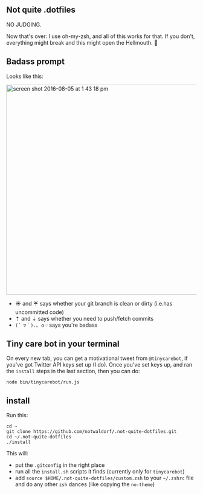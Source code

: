 ## Not quite .dotfiles
NO JUDGING.

Now that's over: I use oh-my-zsh, and all of this works for that.
If you don't, everything might break and this might open the Hellmouth. :shrug:

## Badass prompt
Looks like this:

<img width="556" alt="screen shot 2016-08-05 at 1 43 18 pm" src="https://cloud.githubusercontent.com/assets/1369170/17449967/98033c00-5b12-11e6-9bc4-84e7e5ed5580.png">

- ☀️ and ☔️ says whether your git branch is clean or dirty (i.e.has uncommitted code)
- ⇡ and ⇣ says whether you need to push/fetch commits
- `(´ ▽｀).。ｏ♡` says you're badass

## Tiny care bot in your terminal
On every new tab, you can get a motivational tweet from `@tinycarebot`, if
you've got Twitter API keys set up (I do). Once you've set keys up, and
ran the `install` steps in the last section, then you can do:

```
node bin/tinycarebot/run.js
```

## install
Run this:

```
cd ~
git clone https://github.com/notwaldorf/.not-quite-dotfiles.git
cd ~/.not-quite-dotfiles
./install
```

This will:
  - put the `.gitconfig` in the right place
  - run all the `install.sh` scripts it finds (currently only for `tinycarebot`)
  - add `source $HOME/.not-quite-dotfiles/custom.zsh` to your `~/.zshrc` file and do any other `zsh` dances (like copying the `no-theme`)

